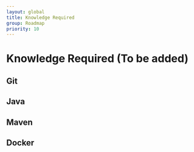 ```yaml
---
layout: global
title: Knowledge Required
group: Roadmap
priority: 10
---
```

# Knowledge Required (To be added)

## Git

## Java

## Maven

## Docker
